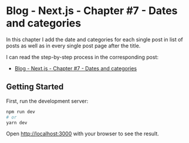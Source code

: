 # Blog - Next.js - Chapter #7 - Dates and categories

In this chapter I add the date and categories for each single post in list of posts as well as in every single post page after the title.

I can read the step-by-step process in the corresponding post:

- [Blog - Next.js - Chapter #7 - Dates and categories](https://blog-qbreis.vercel.app/posts/blog-next-js-7-dates-and-categories)

## Getting Started

First, run the development server:

```bash
npm run dev
# or
yarn dev
```

Open [http://localhost:3000](http://localhost:3000) with your browser to see the result.
